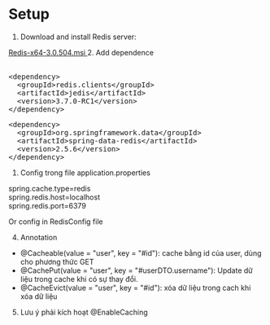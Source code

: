 # Setup

1. Download and install Redis server:
<a href="/microsoftarchive/redis/releases/download/win-3.0.504/Redis-x64-3.0.504.msi" rel="nofollow">
    <span class="px-1 text-bold">Redis-x64-3.0.504.msi</span>
</a>    
2. Add dependence <br>
   <br>
<pre>&lt;<span class="pl-ent">dependency</span>&gt;
  &lt;<span class="pl-ent">groupId</span>&gt;redis.clients&lt;/<span class="pl-ent">groupId</span>&gt;
  &lt;<span class="pl-ent">artifactId</span>&gt;jedis&lt;/<span class="pl-ent">artifactId</span>&gt;
  &lt;<span class="pl-ent">version</span>&gt;3.7.0-RC1&lt;/<span class="pl-ent">version</span>&gt;
&lt;/<span class="pl-ent">dependency</span>&gt;
</pre>
<pre>&lt;<span class="pl-ent">dependency</span>&gt;
  &lt;<span class="pl-ent">groupId</span>&gt;org.springframework.data&lt;/<span class="pl-ent">groupId</span>&gt;
  &lt;<span class="pl-ent">artifactId</span>&gt;spring-data-redis&lt;/<span class="pl-ent">artifactId</span>&gt;
  &lt;<span class="pl-ent">version</span>&gt;2.5.6&lt;/<span class="pl-ent">version</span>&gt;
&lt;/<span class="pl-ent">dependency</span>&gt;
</pre>

1. Config trong file application.properties

spring.cache.type=redis <br>
spring.redis.host=localhost <br>
spring.redis.port=6379 <br>

Or config in RedisConfig file

4. Annotation

- @Cacheable(value = "user", key = "#id"): cache bằng id của user, dùng cho phương thức GET
- @CachePut(value = "user", key = "#userDTO.username"): Update dữ liệu trong cache khi có sự thay đổi.
- @CacheEvict(value = "user", key = "#id"):  xóa dữ liệu trong cach khi xóa dữ liệu

5. Lưu ý phải kích hoạt @EnableCaching
